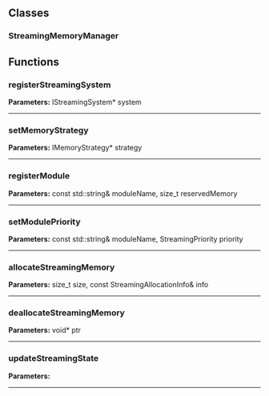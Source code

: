 
## Classes

### StreamingMemoryManager




## Functions

### registerStreamingSystem



**Parameters:** IStreamingSystem* system

---

### setMemoryStrategy



**Parameters:** IMemoryStrategy* strategy

---

### registerModule



**Parameters:** const std::string& moduleName, size_t reservedMemory

---

### setModulePriority



**Parameters:** const std::string& moduleName, StreamingPriority priority

---

### allocateStreamingMemory



**Parameters:** size_t size, const StreamingAllocationInfo& info

---

### deallocateStreamingMemory



**Parameters:** void* ptr

---

### updateStreamingState



**Parameters:** 

---
